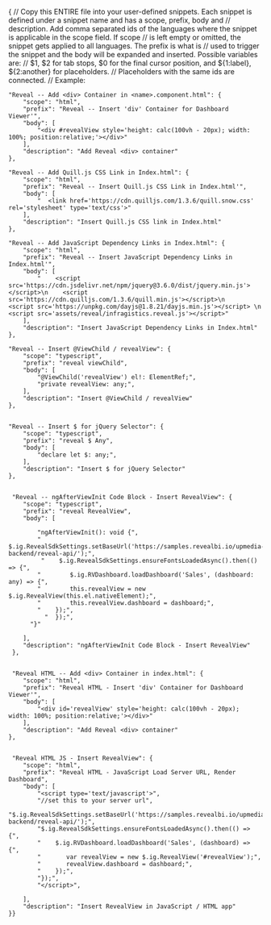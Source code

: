 {
	// Copy this ENTIRE file into your user-defined snippets. Each snippet is defined under a snippet name and has a scope, prefix, body and 
	// description. Add comma separated ids of the languages where the snippet is applicable in the scope field. If scope 
	// is left empty or omitted, the snippet gets applied to all languages. The prefix is what is 
	// used to trigger the snippet and the body will be expanded and inserted. Possible variables are: 
	// $1, $2 for tab stops, $0 for the final cursor position, and ${1:label}, ${2:another} for placeholders. 
	// Placeholders with the same ids are connected.
	// Example:

	"Reveal -- Add <div> Container in <name>.component.html": {
		"scope": "html",
		"prefix": "Reveal -- Insert 'div' Container for Dashboard Viewer'",
		"body": [
			"<div #revealView style='height: calc(100vh - 20px); width: 100%; position:relative;'></div>"
		],
		"description": "Add Reveal <div> container"
	},

	"Reveal -- Add Quill.js CSS Link in Index.html": {
		"scope": "html",
		"prefix": "Reveal -- Insert Quill.js CSS Link in Index.html'",
		"body": [
			"  <link href='https://cdn.quilljs.com/1.3.6/quill.snow.css' rel='stylesheet' type='text/css'>"
		],
		"description": "Insert Quill.js CSS link in Index.html"
	},

	"Reveal -- Add JavaScript Dependency Links in Index.html": {
		"scope": "html",
		"prefix": "Reveal -- Insert JavaScript Dependency Links in Index.html'",
		"body": [
			"    <script src='https://cdn.jsdelivr.net/npm/jquery@3.6.0/dist/jquery.min.js'></script>\n    <script src='https://cdn.quilljs.com/1.3.6/quill.min.js'></script>\n    <script src='https://unpkg.com/dayjs@1.8.21/dayjs.min.js'></script> \n    <script src='assets/reveal/infragistics.reveal.js'></script>"
		],
		"description": "Insert JavaScript Dependency Links in Index.html"
	},

	"Reveal -- Insert @ViewChild / revealView": {
		"scope": "typescript",
		"prefix": "reveal viewChild",
		"body": [
			"@ViewChild('revealView') el!: ElementRef;",
			"private revealView: any;",
		],
		"description": "Insert @ViewChild / revealView"
	},


	"Reveal -- Insert $ for jQuery Selector": {
		"scope": "typescript",
		"prefix": "reveal $ Any",
		"body": [
			"declare let $: any;",
		],
		"description": "Insert $ for jQuery Selector"
	},


	 "Reveal -- ngAfterViewInit Code Block - Insert RevealView": {
	 	"scope": "typescript",
	 	"prefix": "reveal RevealView",
	 	"body": [

			"ngAfterViewInit(): void {",
			"    $.ig.RevealSdkSettings.setBaseUrl('https://samples.revealbi.io/upmedia-backend/reveal-api/');",
			 "    $.ig.RevealSdkSettings.ensureFontsLoadedAsync().then(() => {",
			"        $.ig.RVDashboard.loadDashboard('Sales', (dashboard: any) => {",
			"        this.revealView = new $.ig.RevealView(this.el.nativeElement);",
			"        this.revealView.dashboard = dashboard;",
			"    });",		
			  "  });",			
		  "}"

	 	],
	 	"description": "ngAfterViewInit Code Block - Insert RevealView"
	 },


	 "Reveal HTML -- Add <div> Container in index.html": {
		"scope": "html",
		"prefix": "Reveal HTML - Insert 'div' Container for Dashboard Viewer'",
		"body": [
			"<div id='revealView' style='height: calc(100vh - 20px); width: 100%; position:relative;'></div>"
		],
		"description": "Add Reveal <div> container"
	},


	 "Reveal HTML JS - Insert RevealView": {
		"scope": "html",
		"prefix": "Reveal HTML - JavaScript Load Server URL, Render Dashboard",
		"body": [
			"<script type='text/javascript'>",
			"//set this to your server url",
			"$.ig.RevealSdkSettings.setBaseUrl('https://samples.revealbi.io/upmedia-backend/reveal-api/');",
			"$.ig.RevealSdkSettings.ensureFontsLoadedAsync().then(() => {",
			"    $.ig.RVDashboard.loadDashboard('Sales', (dashboard) => {",
			"       var revealView = new $.ig.RevealView('#revealView');",
			"       revealView.dashboard = dashboard;",
			"    });",
			"});",
			"</script>",

		],
		"description": "Insert RevealView in JavaScript / HTML app"
	}}
